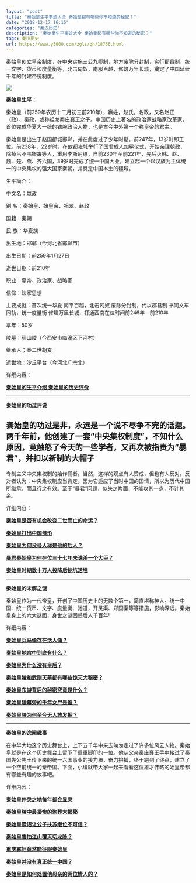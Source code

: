 ```yaml
---
layout: "post"
title: "秦始皇生平事迹大全 秦始皇都有哪些你不知道的秘密？"
date: "2018-12-17 16:15"
categories: "秦汉历史"
description: "秦始皇生平事迹大全 秦始皇都有哪些你不知道的秘密？"
tags: 秦汉历史
url: https://www.y5000.com/zgls/qh/18766.html
---
```






秦始皇创立皇帝制度，在中央实施三公九卿制，地方废除分封制，实行郡县制，统一文字、货币和度量衡等，北击匈奴，南服百越，修筑万里长城，奠定了中国延续千年的封建帝统制度。

![](https://img.y5000.com/uploads/allimg/170406/6-1F406151041G8.jpg)

**秦始皇生平：**

秦始皇（前259年农历十二月初三前210年），嬴姓，赵氏，名政，又名赵正（政）、秦政，或称祖龙秦庄襄王之子。中国历史上著名的政治家战略家改革家，首位完成华夏大一统的铁腕政治人物，也是古今中外第一个称皇帝的君主。

秦始皇是出生于赵国都城邯郸，并在此度过了少年时期。前247年，13岁时即王位。前238年，22岁时，在故都雍城举行了国君成人加冕仪式，开始亲理朝政，除掉吕不韦嫪毐等人，重用李斯尉缭，自前230年至前221年，先后灭韩、赵、魏、楚、燕、齐六国，39岁时完成了统一中国大业，建立起一个以汉族为主体统一的中央集权的强大国家秦朝，并奠定中国本土的疆域。

生平简介：

中文名：嬴政

别 名：秦始皇、始皇帝、祖龙、赵政

国籍：秦朝

民 族：华夏族

出生地：邯郸（今河北省邯郸市）

出生日期：前259年1月27日

逝世日期：前210年

职业：皇帝、政治家、战略家

信仰：法家思想

主要成就：首次统一华夏 南平百越，北击匈奴 废除分封制，代以郡县制 书同文车同轨，统一度量衡 修建万里长城，打通西南在位时间前246年—前210年

享年：50岁

陵墓：骊山陵（今西安市临潼区下河村）

继承人；秦二世胡亥

逝世地：沙丘平台（今河北广宗北）

详细内容：

**[秦始皇的生平介绍 秦始皇的历史评价](https://www.y5000.com/zgls/qh/18907.html)**

* * *

**秦始皇的功过评说**

秦始皇的功过是非，永远是一个说不尽争不完的话题。两千年前，他创建了一套“中央集权制度”，不知什么原因，竟触怒了今天的一些学者，又再次被指责为“暴君”，并扣以新制的大帽子
--
专制主义中央集权制的始作俑者。当然，这样的观点有人赞成，但也有人反对。反对者认为：中央集权制应当肯定。因为它适应了当时中国的国情，所以为历代中国所继承，而且行之有效。至于“暴君”问题，似失之片面，不能攻其一点，不计其余。

详细内容：

**[秦始皇是否有机会改变二世而亡的命运？](https://www.y5000.com/zgls/qh/6192.html)**

**[秦始皇打出中国雏形](https://www.y5000.com/zgls/qh/7457.html)**

**[秦始皇为何没号人称是他的后人？](https://www.y5000.com/zgls/qh/11161.html)**

**[暴君秦始皇为何在位三十七年未诛杀一个大臣？](https://www.y5000.com/zgls/qh/11498.html)**

**[秦始皇时期数十万人投降后挖坑活埋](https://www.y5000.com/zgls/qh/14530.html)**

* * *

**秦始皇的未解之谜**

秦始皇作为一代帝皇，开创了中国历史上的无数个第一，简直堪称神人。统一中国、统一货币、文字、度量衡、驰道，开灵渠、郑国渠等等措施，影响深远。秦始皇身上的六大谜团，身世之谜困惑后人千百年!

详细内容：

**[秦始皇兵马俑存在活人俑？](https://www.y5000.com/tsfx/zgkg/3221.html)**

[**秦始皇地宫中到底有什么？**](https://www.y5000.com/tsfx/zgkg/10934.html)

**[秦始皇为什么没有皇后？](https://www.y5000.com/zgls/qh/11723.html)**

**[秦始皇陵和武则天墓都有哪些惊天大秘密？](https://www.y5000.com/tsfx/zgkg/11857.html)**

**[秦始皇东游背后的秘密究竟是什么？](https://www.y5000.com/zgls/qh/11868.html)**

**[秦始皇陵墓旁的千年女尸是谁？](https://www.y5000.com/zgls/qh/11936.html)**

**[秦始皇陵为何至今无人敢发掘？](https://www.y5000.com/zgls/qh/13183.html)**

* * *

**秦始皇的逸闻趣事**

在中华大地这个历史舞台上，上下五千年中来去匆匆走过了许多位风云人物。秦始皇就是在这个历史舞台上留下了重重脚印的一位。他从父亲秦庄襄王手中接过了秦国先公先王传下来的统一六国事业的接力棒，奋力拚搏，终于跑到了终点，建立了一个空前统一的秦帝国。下面，小编就带大家一起来看看这位雄才伟略的始皇帝都有哪些有趣的故事吧。

详细内容：

**[秦始皇停灵之地每年都会显灵](https://www.y5000.com/shbt/qwys/3743.html)**

**[秦始皇陵中最凄惨的殉葬大揭秘](https://www.y5000.com/tsfx/zgkg/8034.html)**

**[秦始皇遗诏让公子扶苏继位不可信？](https://www.y5000.com/zgls/qh/10549.html)**

**[秦始皇害怕江山覆灭切龙脉？](https://www.y5000.com/zgls/qh/12824.html)**

**[重庆寡妇竟然能征服秦始皇](https://www.y5000.com/whjc/mjgs/18475.html)**

**[秦始皇并没有真正统一中国？](https://www.y5000.com/zgls/qh/18817.html)**

**[秦始皇是如何处置他母亲的两位情人的？](https://www.y5000.com/zgls/qh/18826.html)**
